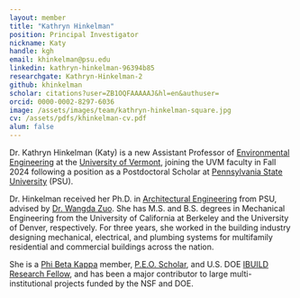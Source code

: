 ```yaml
---
layout: member
title: "Kathryn Hinkelman"
position: Principal Investigator
nickname: Katy
handle: kgh
email: khinkelman@psu.edu
linkedin: kathryn-hinkelman-96394b85
researchgate: Kathryn-Hinkelman-2
github: khinkelman
scholar: citations?user=ZB1OQFAAAAAJ&hl=en&authuser=
orcid: 0000-0002-8297-6036
image: /assets/images/team/kathryn-hinkelman-square.jpg
cv: /assets/pdfs/khinkelman-cv.pdf
alum: false
---
```

Dr. Kathryn Hinkelman (Katy) is a new Assistant Professor of [Environmental Engineering] at the [University of Vermont],
joining the UVM faculty in Fall 2024 following a position as a Postdoctoral Scholar at 
[Pennsylvania State University][PSU] (PSU).

Dr. Hinkelman received her Ph.D. in [Architectural Engineering][AE] 
from PSU, advised by [Dr. Wangda Zuo][SBS]. She has M.S. and B.S. degrees 
in Mechanical Engineering from the University of California at 
Berkeley and the University of Denver, respectively. For three years, she 
worked in the building industry designing mechanical, electrical, 
and plumbing systems for multifamily residential and commercial buildings across the nation.  

She is a [Phi Beta Kappa][PBK] member, [P.E.O. Scholar][PEO], and U.S. DOE [IBUILD Research Fellow][IBUILD], and 
has been a major contributor to large multi-institutional projects funded by the NSF and DOE. 


[Environmental Engineering]: https://www.uvm.edu/cems/cee
[University of Vermont]: https://www.uvm.edu
[Department of Mechanical Engineering]: https://www.uvm.edu/cems/me
[AE]: https://www.ae.psu.edu/
[PSU]: https://www.psu.edu/
[SBS]: https://sites.psu.edu/sbslab/
[PBK]: https://www.pbk.org/
[PEO]: https://www.peointernational.org/educational-support/scholar-awards/
[IBUILD]: https://ibuildfellowship.org/2021-fellow/

